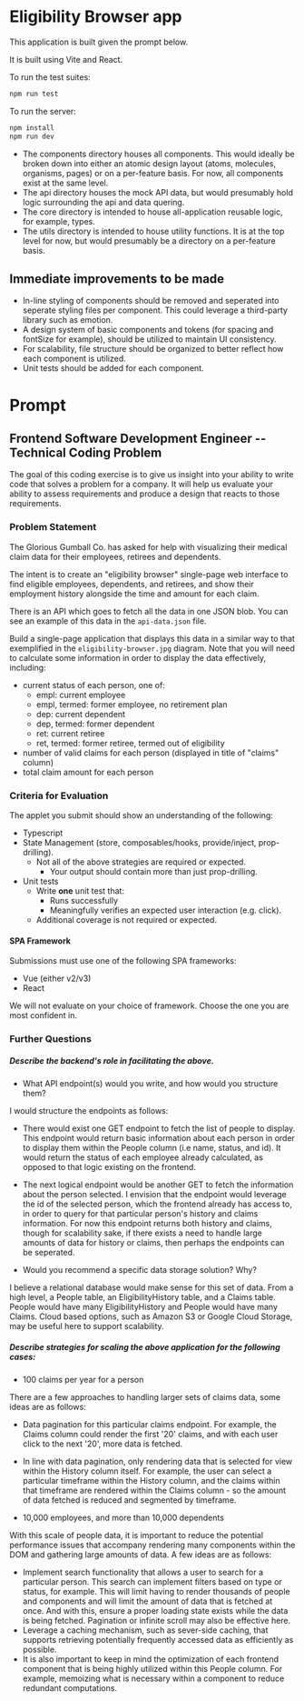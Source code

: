 # Eligibility Browser app

This application is built given the prompt below. 

It is built using Vite and React. 

To run the test suites: 

```sh
npm run test
```

To run the server: 

```sh
npm install
npm run dev
```

* The components directory houses all components. This would ideally be broken down into either an atomic design layout (atoms, molecules, organisms, pages) or on a per-feature basis. For now, all components exist at the same level. 
* The api directory houses the mock API data, but would presumably hold logic surrounding the api and data quering. 
* The core directory is intended to house all-application reusable logic, for example, types. 
* The utils directory is intended to house utility functions. It is at the top level for now, but would presumably be a directory on a per-feature basis. 

## Immediate improvements to be made

* In-line styling of components should be removed and seperated into seperate styling files per component. This could leverage a third-party library such as emotion. 
* A design system of basic components and tokens (for spacing and fontSize for example), should be utilized to maintain UI consistency.
* For scalability, file structure should be organized to better reflect how each component is utilized. 
* Unit tests should be added for each component. 


# Prompt

## Frontend Software Development Engineer -- Technical Coding Problem

The  goal of  this coding  exercise is  to give  us insight  into your
ability to  write code that solves  a problem for a  company.  It will 
help us evaluate  your ability to assess  requirements  and  produce a
design that reacts to those requirements.

### Problem Statement

The Glorious Gumball Co. has asked for help with visualizing their
medical claim data for their employees, retirees and dependents.

The intent is to create an "eligibility browser" single-page web
interface to find eligible employees, dependents, and retirees, and
show their employment history alongside the time and amount for each
claim.

There is an API which goes to fetch all the data in one JSON blob.
You can see an example of this data in the `api-data.json` file.

Build a single-page application that displays this data in a similar 
way to that exemplified in the `eligibility-browser.jpg` diagram.  Note 
that you will need to calculate some information in order to display 
the data effectively, including:

* current status of each person, one of:
  * empl: current employee
  * empl, termed: former employee, no retirement plan
  * dep: current dependent
  * dep, termed: former dependent
  * ret: current retiree
  * ret, termed: former retiree, termed out of eligibility
* number of valid claims for each person (displayed in title of
    "claims" column)
* total claim amount for each person


### Criteria for Evaluation
The applet you submit should show an understanding of the 
following:
* Typescript
* State Management (store, composables/hooks, provide/inject, 
prop-drilling).
  * Not all of the above strategies are required or expected.
    * Your output should contain more than just prop-drilling.
* Unit tests
  * Write **one** unit test that:
    * Runs successfully
    * Meaningfully verifies an expected user interaction (e.g. click).
  * Additional coverage is not required or expected.


#### SPA Framework

Submissions must use one of the following SPA frameworks:
* Vue (either v2/v3)
* React

We will not evaluate on your choice of framework. Choose the one you 
are most confident in.


### Further Questions

##### Describe the backend's role in facilitating the above.
* What API endpoint(s) would you write, and how would you structure them?

I would structure the endpoints as follows: 
* There would exist one GET endpoint to fetch the list of people to display. This endpoint would return basic information about each person in order to display them within the People column (i.e name, status, and id). It would return the status of each employee already calculated, as opposed to that logic existing on the frontend. 
* The next logical endpoint would be another GET to fetch the information about the person selected. I envision that the endpoint would leverage the id of the selected person, which the frontend already has access to, in order to query for that particular person's history and claims information. For now this endpoint returns both history and claims, though for scalability sake, if there exists a need to handle large amounts of data for history or claims, then perhaps the endpoints can be seperated. 

* Would you recommend a specific data storage solution? Why?

I believe a relational database would make sense for this set of data. From a high level, a People table, an EligibilityHistory table, and a Claims table. People would have many EligibilityHistory and People would have many Claims. Cloud based options, such as Amazon S3 or Google Cloud Storage, may be useful here to support scalability.


##### Describe strategies for scaling the above application for the following cases:
* 100 claims per year for a person

There are a few approaches to handling larger sets of claims data, some ideas are as follows: 

* Data pagination for this particular claims endpoint. For example, the Claims column could render the first '20' claims, and with each user click to the next '20', more data is fetched.
* In line with data pagination, only rendering data that is selected for view within the History column itself. For example, the user can select a particular timeframe within the History column, and the claims within that timeframe are rendered within the Claims column - so the amount of data fetched is reduced and segmented by timeframe.  

* 10,000 employees, and more than 10,000 dependents

With this scale of people data, it is important to reduce the potential performance issues that accompany rendering many components within the DOM and gathering large amounts of data. A few ideas are as follows: 

* Implement search functionality that allows a user to search for a particular person. This search can implement filters based on type or status, for example. This will limit having to render thousands of people and components and will limit the amount of data that is fetched at once. And with this, ensure a proper loading state exists while the data is being fetched. Pagination or infinite scroll may also be effective here. 
* Leverage a caching mechanism, such as sever-side caching, that supports retrieving potentially frequently accessed data as efficiently as possible. 
* It is also important to keep in mind the optimization of each frontend component that is being highly utilized within this People column. For example, memoizing what is necessary within a component to reduce redundant computations. 

